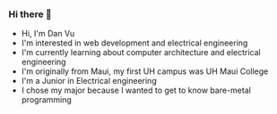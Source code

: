 ### Hi there 👋

<!--
**Danvu42/Danvu42** is a ✨ _special_ ✨ repository because its `README.md` (this file) appears on your GitHub profile.

Here are some ideas to get you started:

- 🔭 I’m currently working on ...
- 🌱 I’m currently learning ...
- 👯 I’m looking to collaborate on ...
- 🤔 I’m looking for help with ...
- 💬 Ask me about ...
- 📫 How to reach me: ...
- 😄 Pronouns: ...
- ⚡ Fun fact: ...
-->

- Hi, I'm Dan Vu
- I'm interested in web development and electrical engineering
- I'm currently learning about computer architecture and electrical engineering
- I'm originally from Maui, my first UH campus was UH Maui College
- I'm a Junior in Electrical engineering
- I chose my major because I wanted to get to know bare-metal programming

